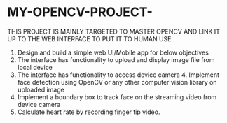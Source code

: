 # MY-OPENCV-PROJECT-
THIS PROJECT IS MAINLY TARGETED TO MASTER OPENCV AND LINK IT UP TO THE WEB INTERFACE TO PUT IT TO HUMAN USE 

1. Design and build a simple web UI/Mobile app for below objectives 
2. The interface has functionality to upload and display image file from local device 
3. The interface has functionality to access device camera 4. Implement face detection using OpenCV or any other computer vision library on uploaded image 
4.  Implement a boundary box to track face on the streaming video from device camera 
5.  Calculate heart rate by recording finger tip video. 
